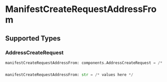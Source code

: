 # ManifestCreateRequestAddressFrom


## Supported Types

### AddressCreateRequest

```python
manifestCreateRequestAddressFrom: components.AddressCreateRequest = /* values here */
```

### 

```python
manifestCreateRequestAddressFrom: str = /* values here */
```

